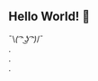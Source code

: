 ## Hello World! 👋

¯\\_( ͡ᵔ ͜ʖ ͡ᵔ)_/¯<br>
.<br>
.<br>
.<br>
<!--
[![jarp0l's github stats](https://github-readme-stats.vercel.app/api?username=jarp0l&show_icons=true&theme=chartreuse-dark&count_private=true)](https://github.com/anuraghazra/github-readme-stats)
-->
<!--
**jarp0l/jarp0l** is a ✨ _special_ ✨ repository because its `README.md` (this file) appears on your GitHub profile.
-->
<!--
Here are some ideas to get you started:
-->
<!--
- 🔭 I’m currently working on ...
- 🌱 I’m currently learning ...
- 👯 I’m looking to collaborate on ...
- 🤔 I’m looking for help with ...
- 💬 Ask me about ...
- 📫 How to reach me: ...
- 😄 Pronouns: ...
- ⚡ Fun fact: ...
-->
<!--
🔭 I’m currently working on ... => broadening and improving my skillset. <br>
🌱 I’m currently learning (<I>trying to learn</I>) ... => Python, C, C++, Bf, Assembly, Dart, Flutter... ;D <br>
⚡ Fun fact: There really is no fun at all! Just Kiddin' ; P
-->

<!---
<details>
  <summary>CLICK TO EXPAND FOR PGP KEY:</summary>

```
-----BEGIN PGP PUBLIC KEY BLOCK-----
Version: OpenPGP.js v1.5.7
Comment: https://pgp.help

xsBNBGB6mYwBCACyGZjw23uIeP9pJMyEEKDSTdjZQ4rXT6OPNawaraNPWaDB
ueDrTjVOOmKPYXHcOGMXkMmRu6xLbEWFjqzxFCZw0Ye3/l5pLpFwFvPvO+AU
DRZIMCGfsoulS+fZTL9nSUEtL8eLNWy1HcW1st2c3P8ws+eQec0wsNlTNJmf
bze5aHKbVmdWVU8ge4lTv2yGTP44ZyScqA+Ig2qTq5aWO5BdCQ1WUSzccFL+
kkc9gLAcu4N0gbhgcADN0JUpBQNBF24AC2yTAPgutndYt5feS0iazwF3WDjq
sknWwMYk8wvX5TZmS2UA7pMm0qfxeElR8rI7WkB92qjClNRKsBi292jxABEB
AAHNI1ByYWp3b2wgUHJhZGhhbiA8amFycDBsQHNlY3JldC5meWk+wsB1BBAB
CAApBQJgepmMBgsJCAcDAgkQCjpUf4ngTOoEFQgCCgMWAgECGQECGwMCHgEA
AJkZB/4+000lOSC5JglJnb63XIIyaEdcUNbZmo5ipHwXOkuzfLu8w5LCDnaB
y0wcMzUapWWVC+ayZLCezJ3Oy86D2z2ykRg9EHHrfz+5qbpVGcByrwDtiZkY
2y0rX9JUoowZdGcXPAAJnu4APRUFol2sR283F8GFgMv6wz6sdlOXPTwUWbq3
5iZMHGxyikuVv/r44wuBnzFyLq2VgVTK8nC3uVLVMEiMdk6sG74vT3o6WeNK
UW2GmuTdXSVVki/ndjn8rFnLZ4NfgHn/ThFMmO2co5ZCDgRdyy6LkCDjtfN/
RF3KlR5pnLm3E32uuzdycMxcQZ4HR0i8kGjDMzsDN9mkEOsizsBNBGB6mYwB
CADrgC50b29uUmpjSUiRNgCIYL8wfUqJa1H+Ica638JV2hB7HxARvgFHPemf
p81eoq9PoKqLAryr5CItFSJQYUyS2XdkSfWEi/518QTifY9G21da9ngZCk/7
fwrHLKjbMJmwH6BX1k+ElJ1o1d4chHaaCcIoKN1DrfDdDbo5XC0Oj1Gou+Zz
vFcj9tXT01Tvdezxp0GW13/P/n6c+8YcoM0DjhF/nSBM702YTWZ6vz6caLUV
51G9wNEjBMmfMeQ1seVznx70cDxL20wrwTYK/TyC7itNEyyDLG2kGrUONGL8
eNKJRon6lxg1VgLPOUeOfhU0W9W9qGOlYqiPf3ea6yO1ABEBAAHCwF8EGAEI
ABMFAmB6mY0JEAo6VH+J4EzqAhsMAAAOKwf/R+TKJNTo8Zk1/g955m+T7yIk
xPZ36DjOn0tFMlZcUWEeiMwObtF0vLhXNRdUK6mYWmd0znPZpjzWM5W76nYr
vzYeB6Z44/YGfz2N25EStBL1jdzNnO3Zz+ZhmEJC9Jh+V6h2v9s6C3gI4SSq
9tm7CjQxRqEBiTfTuj7w2OvqVA41di868dhiMp086qrl3+4axYWAPMQoNwUD
mS1/dXofO/XXR+pewOjLgie9oqr5IezqxCyOz0niwnm5Krx1MYBG9Kpm/t24
wasaAmraS3vjJOtfk2xsiSGWXuW5hFdFSqG2/vvGwN6sVYjfwvZLtQNzG99L
6t0HnSchGKzDZfY/Lw==
=cs+I
-----END PGP PUBLIC KEY BLOCK-----
```
</details>
--->
